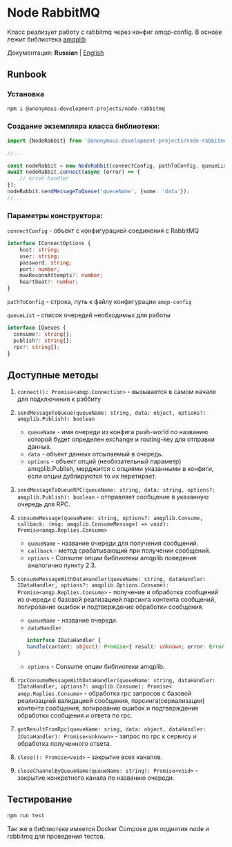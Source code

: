 # Node RabbitMQ

Класс реализует работу с rabbitmq через конфиг amqp-config. В основе лежит
библиотека [amqplib](https://github.com/squaremo/amqp.node)

Документация: **Russian** | [English](./README.md)

## Runbook

### Установка

```bash
npm i @anonymous-development-projects/node-rabbitmq
```

### Создание экземпляра класса библиотеки:

```typescript
import {NodeRabbit} from '@anonymous-development-projects/node-rabbitmq';

//...

const nodeRabbit = new NodeRabbit(connectConfig, pathToConfig, queueList, logger);
await nodeRabbit.connect(async (error) => {
    // error handler
});
nodeRabbit.sendMessageToQueue('queueName', {some: 'data'});
//...
```            

### Параметры конструктора:

`connectConfig` - объект с конфигурацией соединения с RabbitMQ

```typescript
interface IConnectOptions {
    host: string;
    user: string;
    password: string;
    port: number;
    maxReconnAttempts?: number;
    heartbeat?: number;
}
```

`pathToConfig` - строка, путь к файлу конфигурации `amqp-config`

`queueList` - список очередей необходимых для работы

```typescript  
interface IQueues {
  consume?: string[];
  publish?: string[];
  rpc?: string[];
}
``` 

## Доступные методы

1. `connect(): Promise<amqp.Connection>` - вызывается в самом начале для подключения к рэббиту

2. `sendMessageToQueue(queueName: string, data: object, options?: amqplib.Publish): boolean`
    - `queueName` - имя очереди из конфига push-world по названию которой будет определен exchange и routing-key для
      отправки данных.
    - `data` - объект данных отсылаемый в очередь.
    - `options` - объект опций (необязательный параметр) amqplib.Publish, мерджится с опциями указанными в конфиги, если
      опции дублируются то их перетирает.

3. `sendMessageToQueueRPC(queueName: string, data: string, options?: amqplib.Publish): boolean` - отправляет сообщение в
   указанную очередь для RPC.

4. `consumeMessage(queueName: string, options?: amqplib.Consume, callback: (msg: amqplib.ConsumeMessage) => void):
   Promise<amqp.Replies.Consume>`
    - `queueName` - название очереди для получения сообщений.
    - `callback` - метод срабатывающий при получении сообщений.
    - `options` - Consume опции библиотеки amqplib поведение аналогично пункту 2.3.

5. `consumeMessageWithDataHandler(queueName: string, dataHandler: IDataHandler, options?: amqplib.Options.Consume):
   Promise<amqp.Replies.Consume>` - получение и обработка сообщений из очереди c базовой реализацией парсинга контента
   сообщений, логирование ошибок и подтверждение обработки сообщения.
    - `queueName` - название очереди.
    - `dataHandler`
   ```typescript
      interface IDataHandler {
      handle(content: object): Promise<{ result: unknown; error: Error | null }>;
   }
   ```
    - `options` - Consume опции библиотеки amqplib.

6. `rpcConsumeMessageWithDataHandler(queueName: string, dataHandler: IDataHandler, options?: amqplib.Consume): Promise<
   amqp.Replies.Consume>` - обработка rpc запросов c базовой реализацией валидацией сообщения, парсинга(сериализации)
   контента сообщения, логирование ошибок и подтверждение обработки сообщения и ответа по rpc.

7. `getResultFromRpc(queueName: sring, data: object, dataHandler: IDataHandler): Promise<unknown>` - запрос по rpc к
   сервису и обработка полученного ответа.

8. `close(): Promise<void>` - закрытие всех каналов.

9. `closeChannelByQueueName(queueName: string): Promise<void>` - закрытие конкретного канала по названию очереди.

## Тестирование

```bash
npm run test
```

Так же в библиотеке имеется Docker Compose для поднятия node и rabbitmq для проведения тестов.


